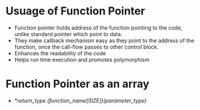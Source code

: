 # Usuage of Function Pointer
 * Function pointer holds address of the function pointing to the code, unlike standard pointer which point to data.
 * They make callback mechanism easy as they point to the address of the function, once the call-flow passes to other control block.
 * Enhances the readability of the code
 * Helps run time execution and promotes polymorphism

# Function Pointer as an array
 *  **return_type (*function_name[SIZE])(parameter_type)**
